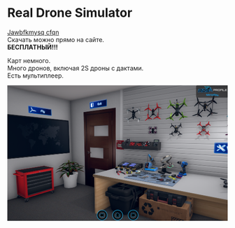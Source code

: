 # Real Drone Simulator
[Jawbfkmysq cfqn](https://www.realdronesimulator.com/)  
Скачать можно прямо на сайте.  
**БЕСПЛАТНЫЙ!!!**

Карт немного.  
Много дронов, включая 2S дроны с дактами.  
Есть мультиплеер.

![](Real_Drone_Simulator.png)